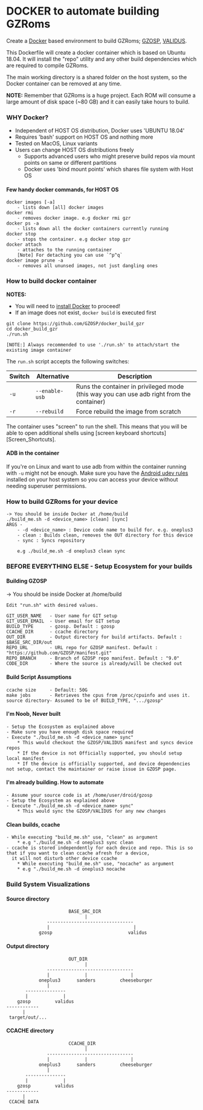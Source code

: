 DOCKER to automate building GZRoms
==================================

Create a [Docker](https://www.docker.com) based environment to build GZRoms; [GZOSP](https://github.com/GZOSP), [VALIDUS](https://github.com/ValidusOs).

This Dockerfile will create a docker container which is based on Ubuntu 18.04.
It will install the "repo" utility and any other build dependencies which are required to compile GZRoms.

The main working directory is a shared folder on the host system, so the Docker container can be removed at any time.

**NOTE:** Remember that GZRoms is a huge project. Each ROM will consume a large amount of disk space (~80 GB) and it can easily take hours to build.

### WHY Docker?

- Independent of HOST OS distribution, Docker uses 'UBUNTU 18.04'
- Requires 'bash' support on HOST OS and nothing more
- Tested on MacOS, Linux variants
- Users can change HOST OS distributions freely
    * Supports advanced users who might preserve build repos via mount points on same or different partitions
    * Docker uses 'bind mount points' which shares file system with Host OS

#### Few handy docker commands, for HOST OS
```
docker images [-a]
    - lists down [all] docker images
docker rmi
    - removes docker image. e.g docker rmi gzr
docker ps -a
    - lists down all the docker containers currently running
docker stop
    - stops the container. e.g docker stop gzr
docker attach
    - attaches to the running container
    [Note] For detaching you can use `^p^q`
docker image prune -a
    - removes all ununsed images, not just dangling ones
```


### How to build docker container

**NOTES:**
* You will need to [install Docker](https://www.docker.com/get-started) to proceed!
* If an image does not exist, ```docker build``` is executed first

```
git clone https://github.com/GZOSP/docker_build_gzr
cd docker_build_gzr
./run.sh

[NOTE:] Always recommended to use './run.sh' to attach/start the existing image container
```

The `run.sh` script accepts the following switches:

| Switch | Alternative | Description  |
|---|---|---|
| `-u` | `--enable-usb` | Runs the container in privileged mode (this way you can use adb right from the container) |
| `-r` | `--rebuild` | Force rebuild the image from scratch |

The container uses "screen" to run the shell. This means that you will be able to open additional shells using [screen keyboard shortcuts][Screen_Shortcuts].

#### ADB in the container
If you're on Linux and want to use adb from within the container running with `-u` might not be enough. Make sure you have the [Android udev rules](https://github.com/M0Rf30/android-udev-rules/blob/master/51-android.rules) installed on your host system so you can access your device without needing superuser permissions.

### How to build GZRoms for your device

```
-> You should be inside Docker at /home/build
./build_me.sh -d <device_name> [clean] [sync]
ARGS -
    - -d <device_name> : Device code name to build for. e.g. oneplus3
    - clean : Builds clean, removes the OUT directory for this device
    - sync : Syncs repository

    e.g ./build_me.sh -d oneplus3 clean sync
```
### BEFORE EVERYTHING ELSE - Setup Ecosystem for your builds
#### Building GZOSP
-> You should be inside Docker at /home/build
```
Edit "run.sh" with desired values.

GIT_USER_NAME   - User name for GIT setup
GIT_USER_EMAIL  - User email for GIT setup
BUILD_TYPE      - gzosp. Default : gzosp
CCACHE_DIR      - ccache directory
OUT_DIR         - Output directory for build artifacts. Default : $BASE_SRC_DIR/out
REPO_URL        - URL repo for GZOSP manifest. Default : "https://github.com/GZOSP/manifest.git"
REPO_BRANCH     - Branch of GZOSP repo manifest. Default : "9.0"
CODE_DIR        - Where the source is already/will be checked out
```

#### Build Script Assumptions
```
ccache size     - Default: 50G
make jobs       - Retrieves the cpus from /proc/cpuinfo and uses it.
source directory- Assumed to be of BUILD_TYPE, ".../gzosp"
```
#### I'm Noob, Never built
```
- Setup the Ecosystem as explained above
- Make sure you have enough disk space required
- Execute "./build_me.sh -d <device_name> sync"
    * This would checkout the GZOSP/VALIDUS manifest and syncs device repos
    * If the device is not Officially supported, you should setup local manifest
    * If the device is officially supported, and device dependencies not setup, contact the maintainer or raise issue in GZOSP page.
```

#### I'm already building. How to automate
```
- Assume your source code is at /home/user/droid/gzosp
- Setup the Ecosystem as explained above
- Execute "./build_me.sh -d <device_name> sync"
    * This would sync the GZOSP/VALIDUS for any new changes
```

#### Clean builds, ccache
```
- While executing "build_me.sh" use, "clean" as argument
    * e.g "./build_me.sh -d oneplus3 sync clean
- ccache is stored independently for each device and repo. This is so that if you want to clean ccache afresh for a device,
  it will not disturb other device ccache
    * While executing "build_me.sh" use, "nocache" as argument
    * e.g "./build_me.sh -d oneplus3 nocache
```

### Build System Visualizations

#### Source directory
                           BASE_SRC_DIR
                                 |
                   --------------------------------
                   |                               |
                gzosp                            validus

#### Output directory
                           OUT_DIR
                                 |
                   --------------------------------
                   |             |                |
                oneplus3      sanders         cheeseburger
                   |
           ---------------
           |             |
        gzosp         validus
    ------------
          |
     target/out/...

#### CCACHE directory
                           CCACHE_DIR
                                 |
                   --------------------------------
                   |             |                |
                oneplus3      sanders         cheeseburger
                   |
           ---------------
           |             |
        gzosp         validus
    ------------
          |
     CCACHE DATA


